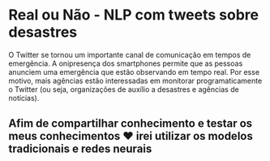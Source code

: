 # Real ou Não - NLP com tweets sobre desastres

O Twitter se tornou um importante canal de comunicação em tempos de emergência. A onipresença dos smartphones permite que as pessoas anunciem uma emergência que estão observando em tempo real. Por esse motivo, mais agências estão interessadas em monitorar programaticamente o Twitter (ou seja, organizações de auxílio a desastres e agências de notícias).

## Afim de compartilhar conhecimento e testar os meus conhecimentos :heart: irei utilizar os modelos tradicionais e redes neurais
